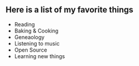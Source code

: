 ## Here is a list of my favorite things
- Reading
- Baking & Cooking
- Geneaology
- Listening to music
- Open Source
- Learning new things
